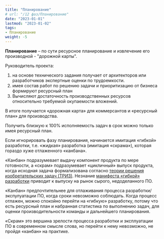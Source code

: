 ```yaml
---
title: "Планирование"
# url: "/12 фаз/Планирование"
date: "2023-01-01"
lastmod: "2023-01-02"
tags:
- Планирование
weight: -5
---
```


**Планирование** – по сути ресурсное планирование и извлечение его производной - "дорожной карты".  

Руководитель проекта: 
1. на основе технического задания получает от архитекторов или разработчиков экспертные оценки по трудоемкости. 
2. имея состав работ по решению задачи и приоритизацию от бизнеса формируют ресурсный план
3. Вычисляют достаточность производственных ресурсов относительно требуемой окупаемости вложений. 

В итоге получается «дорожная карта» для коммерсантов и «ресурсный план» для производства.

Получить близкую к 100% исполняемость задач в срок можно только имея ресурсный план. 

Если игнорировать фазу планирования, начинается имитация «гибкой» разработки, т.е. «жидкая» разработка (имитация «скрама»), которая гораздо хуже отлаженного «канбана».  

«Канбан» подразумевает выдачу компонент продукта по мере готовности, а «скрам» подразумевает «цикличный» выпуск продукта, когда исходная задача формализована согласно [теории решения изобретательских задач (ТРИЗ)](https://ru.wikipedia.org/wiki/%D0%A2%D0%B5%D0%BE%D1%80%D0%B8%D1%8F_%D1%80%D0%B5%D1%88%D0%B5%D0%BD%D0%B8%D1%8F_%D0%B8%D0%B7%D0%BE%D0%B1%D1%80%D0%B5%D1%82%D0%B0%D1%82%D0%B5%D0%BB%D1%8C%D1%81%D0%BA%D0%B8%D1%85_%D0%B7%D0%B0%D0%B4%D0%B0%D1%87). Незнание [манифеста «гибкой» разработки](https://ru.wikipedia.org/wiki/Agile_Manifesto) приводит к выпуску на рынок сырого, недоделанного ПО.  

«Канбан» предпочтительнее для отлаживания процесса разработки/экспулуатации ПО, когда сроки невозможно соблюдать. Когда процесс отлажен, можно спокойно перейти на «гибкую» разработку, потому что есть ресурсный план и набранная статистика по выполнению задач, для оценки производительности команды и дальнейшего планирования. 

«Скрам» это вершина зрелости процесса разработки и эксплуатации ПО в современном смысле слова, но перейти к нему невозможно, не пройдя «канбан» на практике.
